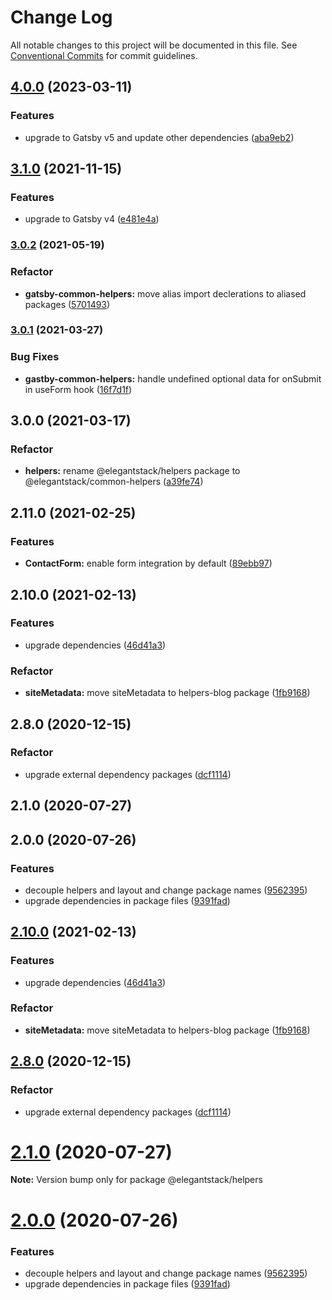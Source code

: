 # Change Log

All notable changes to this project will be documented in this file.
See [Conventional Commits](https://conventionalcommits.org) for commit guidelines.

## [4.0.0](https://github.com/ElegantStack/gatsby-themes/compare/@elegantstack/gatsby-common-helpers@3.1.0...@elegantstack/gatsby-common-helpers@4.0.0) (2023-03-11)


### Features

* upgrade to Gatsby v5 and update other dependencies ([aba9eb2](https://github.com/ElegantStack/gatsby-themes/commit/aba9eb243ebe39f0f02885b9693703a316c0a91f))




## [3.1.0](https://gitlab.com/alimoosavi15/gatsby-theme-flexiblog/compare/@elegantstack/gatsby-common-helpers@3.0.2...@elegantstack/gatsby-common-helpers@3.1.0) (2021-11-15)


### Features

* upgrade to Gatsby v4 ([e481e4a](https://gitlab.com/alimoosavi15/gatsby-theme-flexiblog/commit/e481e4ab705d20c9d3daf3b2048f29eef308f420))




### [3.0.2](https://gitlab.com/alimoosavi15/gatsby-theme-flexiblog/compare/@elegantstack/gatsby-common-helpers@3.0.1...@elegantstack/gatsby-common-helpers@3.0.2) (2021-05-19)


### Refactor

* **gatsby-common-helpers:** move alias import declerations to aliased packages ([5701493](https://gitlab.com/alimoosavi15/gatsby-theme-flexiblog/commit/5701493652222ffd9e4641862c01e62a06352f6a))




### [3.0.1](https://gitlab.com/alimoosavi15/gatsby-theme-flexiblog/compare/@elegantstack/gatsby-common-helpers@3.0.0...@elegantstack/gatsby-common-helpers@3.0.1) (2021-03-27)


### Bug Fixes

* **gastby-common-helpers:** handle undefined optional data for onSubmit in useForm hook ([16f7d1f](https://gitlab.com/alimoosavi15/gatsby-theme-flexiblog/commit/16f7d1f0ecd1ebcdac0bfd11c4b14862d0794641))




## 3.0.0 (2021-03-17)


### Refactor

* **helpers:** rename @elegantstack/helpers package to @elegantstack/common-helpers ([a39fe74](https://gitlab.com/alimoosavi15/gatsby-theme-flexiblog/commit/a39fe74e2c08af5091ac4a5b5cff414f23d5b71f))




## 2.11.0 (2021-02-25)


### Features

* **ContactForm:** enable form integration by default ([89ebb97](https://gitlab.com/alimoosavi15/gatsby-theme-flexiblog/commit/89ebb97298056b6224a28f458d9e7bccee1c6889))

## 2.10.0 (2021-02-13)


### Features

* upgrade dependencies ([46d41a3](https://gitlab.com/alimoosavi15/gatsby-theme-flexiblog/commit/46d41a339cd9774a913fa3d70f633661e884a3e8))


### Refactor

* **siteMetadata:** move siteMetadata to helpers-blog package ([1fb9168](https://gitlab.com/alimoosavi15/gatsby-theme-flexiblog/commit/1fb9168fb50c503b76481fcd60cf4c95c51072a5))

## 2.8.0 (2020-12-15)


### Refactor

* upgrade external dependency packages ([dcf1114](https://gitlab.com/alimoosavi15/gatsby-theme-flexiblog/commit/dcf1114436cb0f09f029dd4aed6d8a18715ef5a2))

## 2.1.0 (2020-07-27)

## 2.0.0 (2020-07-26)


### Features

* decouple helpers and layout and change package names ([9562395](https://gitlab.com/alimoosavi15/gatsby-theme-flexiblog/commit/9562395ffe1f57593859b4e72598acd33bea35db))
* upgrade dependencies in package files ([9391fad](https://gitlab.com/alimoosavi15/gatsby-theme-flexiblog/commit/9391fad0a525f7a8514ab722831eff9a2eae8e04))




## [2.10.0](https://gitlab.com/alimoosavi15/gatsby-theme-flexiblog/compare/v2.9.0...v2.10.0) (2021-02-13)


### Features

* upgrade dependencies ([46d41a3](https://gitlab.com/alimoosavi15/gatsby-theme-flexiblog/commit/46d41a339cd9774a913fa3d70f633661e884a3e8))


### Refactor

* **siteMetadata:** move siteMetadata to helpers-blog package ([1fb9168](https://gitlab.com/alimoosavi15/gatsby-theme-flexiblog/commit/1fb9168fb50c503b76481fcd60cf4c95c51072a5))




## [2.8.0](https://gitlab.com/alimoosavi15/gatsby-theme-flexiblog/compare/v2.7.0...v2.8.0) (2020-12-15)


### Refactor

* upgrade external dependency packages ([dcf1114](https://gitlab.com/alimoosavi15/gatsby-theme-flexiblog/commit/dcf1114436cb0f09f029dd4aed6d8a18715ef5a2))




# [2.1.0](https://gitlab.com/alimoosavi15/gatsby-theme-flexiblog/compare/v2.0.0...v2.1.0) (2020-07-27)

**Note:** Version bump only for package @elegantstack/helpers





# [2.0.0](https://gitlab.com/alimoosavi15/gatsby-theme-flexiblog/compare/v1.2.0...v2.0.0) (2020-07-26)


### Features

* decouple helpers and layout and change package names ([9562395](https://gitlab.com/alimoosavi15/gatsby-theme-flexiblog/commit/9562395ffe1f57593859b4e72598acd33bea35db))
* upgrade dependencies in package files ([9391fad](https://gitlab.com/alimoosavi15/gatsby-theme-flexiblog/commit/9391fad0a525f7a8514ab722831eff9a2eae8e04))
